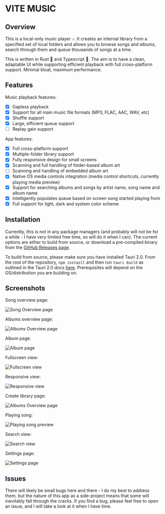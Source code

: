 # VITE MUSIC

## Overview

This is a local-only music player 🎶. It creates an internal library from a specified
set of local folders and allows you to browse songs and albums, search through them and
queue thousands of songs at a time.

This is written in Rust 🦀 and Typescript 🎉. The aim is to have a clean, adaptable UI
while supporting efficient playback with full cross-platform support. Minimal bloat,
maximum performance.

## Features

Music playback features:

- [X] Gapless playback
- [X] Support for all main music file formats (MP3, FLAC, AAC, WAV, etc)
- [X] Shuffle support
- [X] Large, efficient queue support
- [ ] Replay gain support

App features:

- [X] Full cross-platform support
- [X] Multiple-folder library support
- [X] Fully responsive design for small screens
- [X] Scanning and full handling of folder-based album art
- [ ] Scanning and handling of embedded album art
- [X] Native OS media controls integration (media control shortcuts, currently playing media preview)
- [X] Support for searching albums and songs by artist name, song name and album name
- [X] Intelligently populates queue based on screen song started playing from
- [X] Full support for light, dark and system color scheme

## Installation

Currently, this is not in any package managers (and probably will not be for a while - I
have very limited free time, so will do it when I can). The current options are either to
build from source, or download a pre-compiled binary from the [GitHub Releases page]().

To build from source, please make sure you have installed Tauri 2.0. From the
root of the repository, `npm instasll` and then run `tauri build` as outlined
in the Tauri 2.0 docs [here](https://tauri.app/distribute/). Prerequisites will
depend on the OS/distribution you are building on.

## Screenshots

Song overview page:

![Song Overview page](assets/songs_page_overview.png)

Albums overview page:

![Albums Overview page](assets/albums_page_overview.png)

Album page:

![Album page](assets/album_page_overview.png)

Fullscreen view:

![Fullscreen view](assets/fullscreen_overview.png)

Responsive view:

![Responsive view](assets/responsive_page_preview.png)

Create library page:

![Albums Overview page](assets/create_library_overview.png)

Playing song:

![Playing song preview](assets/playing_song_preview.png)

Search view:

![Search view](assets/search_page_overview.png)

Settings page:

![Settings page](assets/settings_page_overview.png)

## Issues

There will likely be small bugs here and there - I do my best to address them, but
the nature of this app as a side-project means that some will inevitably fall through the
cracks. If you find a bug, please feel free to open an issue, and I will take a look at it
when I have time.

